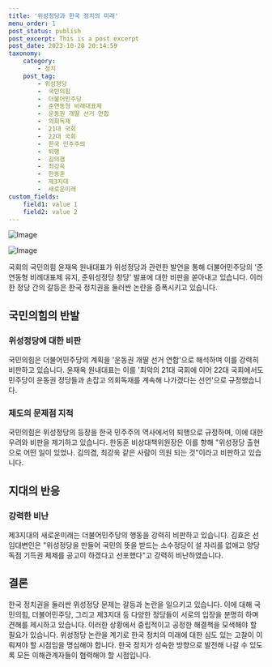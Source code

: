 ```yaml
---
title: '위성정당과 한국 정치의 미래'
menu_order: 1
post_status: publish
post_excerpt: This is a post excerpt
post_date: 2023-10-20 20:14:59
taxonomy:
    category:
        - 정치
    post_tag:
        - 위성정당
        -  국민의힘
        -  더불어민주당
        -  준연동형 비례대표제
        -  운동권 개딸 선거 연합
        -  의회독재
        -  21대 국회
        -  22대 국회
        -  한국 민주주의
        -  퇴행
        -  김의겸
        -  최강욱
        -  한동훈
        -  제3지대
        -  새로운미래
custom_fields:
    field1: value 1
    field2: value 2
---
```


![Image](https://imgnews.pstatic.net/image/666/2024/02/06/0000033011_002_20240206172602535.jpg?type=w647)

![Image](https://imgnews.pstatic.net/image/666/2024/02/06/0000033011_001_20240206172602484.jpg?type=w647)


국회의 국민의힘 윤재옥 원내대표가 위성정당과 관련한 발언을 통해 더불어민주당의 '준연동형 비례대표제 유지, 준위성정당 창당' 발표에 대한 비판을 쏟아내고 있습니다. 이러한 정당 간의 갈등은 한국 정치권을 둘러싼 논란을 증폭시키고 있습니다.

## 국민의힘의 반발

### 위성정당에 대한 비판
국민의힘은 더불어민주당의 계획을 '운동권 개딸 선거 연합'으로 해석하며 이를 강력히 비판하고 있습니다. 윤재옥 원내대표는 이를 '최악의 21대 국회에 이어 22대 국회에서도 민주당이 운동권 정당들과 손잡고 의회독재를 계속해 나가겠다는 선언'으로 규정했습니다.

### 제도의 문제점 지적
국민의힘은 위성정당의 등장을 한국 민주주의 역사에서의 퇴행으로 규정하며, 이에 대한 우려와 비판을 제기하고 있습니다. 한동훈 비상대책위원장은 이를 향해 "위성정당 출현으로 어떤 일이 있었나. 김의겸, 최강욱 같은 사람이 의원 되는 것"이라고 비판하고 있습니다.

## 지대의 반응

### 강력한 비난
제3지대의 새로운미래는 더불어민주당의 행동을 강력히 비판하고 있습니다. 김효은 선임대변인은 "위성정당을 만들어 국민의 뜻을 받드는 소수정당이 설 자리를 없애고 양당 독점 기득권 체제를 공고이 하겠다고 선포했다"고 강력히 비난하였습니다.

## 결론

한국 정치권을 둘러싼 위성정당 문제는 갈등과 논란을 일으키고 있습니다. 이에 대해 국민의힘, 더불어민주당, 그리고 제3지대 등 다양한 정당들이 서로의 입장을 분명히 하며 견해를 제시하고 있습니다. 이러한 상황에서 중립적이고 공정한 해결책을 모색해야 할 필요가 있습니다. 위성정당 논란을 계기로 한국 정치의 미래에 대한 심도 있는 고찰이 이뤄져야 할 시점임을 명심해야 합니다. 한국 정치가 성숙한 방향으로 발전해 나갈 수 있도록 모든 이해관계자들이 협력해야 할 시점입니다.
